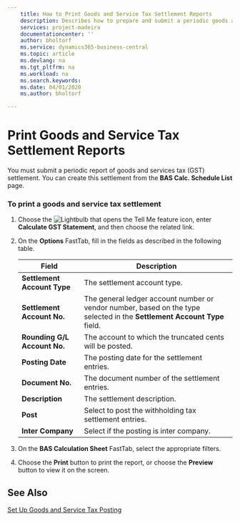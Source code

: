 ```yaml
---
    title: How to Print Goods and Service Tax Settlement Reports
    description: Describes how to prepare and submit a periodic goods and services tax (GST) settlement.
    services: project-madeira 
    documentationcenter: ''
    author: bholtorf
    ms.service: dynamics365-business-central
    ms.topic: article
    ms.devlang: na
    ms.tgt_pltfrm: na
    ms.workload: na
    ms.search.keywords:
    ms.date: 04/01/2020
    ms.author: bholtorf

---
```

# Print Goods and Service Tax Settlement Reports
You must submit a periodic report of goods and services tax (GST) settlement. You can create this settlement from the **BAS Calc. Schedule List** page.  

### To print a goods and service tax settlement  
1.  Choose the ![Lightbulb that opens the Tell Me feature](../../media/ui-search/search_small.png "Tell me what you want to do") icon, enter **Calculate GST Statement**, and then choose the related link.  
2. On the **Options** FastTab, fill in the fields as described in the following table.  

    |Field|Description|  
    |---------------------------------|---------------------------------------|  
    |**Settlement Account Type**|The settlement account type.|  
    |**Settlement Account No.**|The general ledger account number or vendor number, based on the type selected in the **Settlement Account Type** field.|  
    |**Rounding G/L Account No.**|The account to which the truncated cents will be posted.|  
    |**Posting Date**|The posting date for the settlement entries.|  
    |**Document No.**|The document number of the settlement entries.|  
    |**Description**|The settlement description.|  
    |**Post**|Select to post the withholding tax settlement entries.|  
    |**Inter Company**|Select if the posting is inter company.|  

4. On the **BAS Calculation Sheet** FastTab, select the appropriate filters.  
5. Choose the **Print** button to print the report, or choose the **Preview** button to view it on the screen.  

## See Also  
[Set Up Goods and Service Tax Posting](how-to-set-up-goods-and-service-tax-posting.md)   

